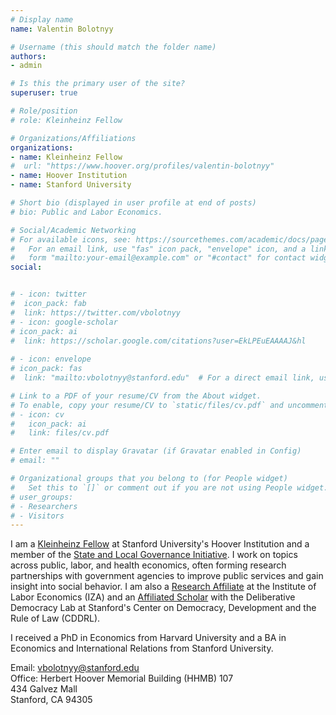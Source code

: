 ```yaml
---
# Display name
name: Valentin Bolotnyy

# Username (this should match the folder name)
authors:
- admin

# Is this the primary user of the site?
superuser: true

# Role/position
# role: Kleinheinz Fellow

# Organizations/Affiliations
organizations:
- name: Kleinheinz Fellow
#  url: "https://www.hoover.org/profiles/valentin-bolotnyy"
- name: Hoover Institution
- name: Stanford University

# Short bio (displayed in user profile at end of posts)
# bio: Public and Labor Economics.

# Social/Academic Networking
# For available icons, see: https://sourcethemes.com/academic/docs/page-builder/#icons
#   For an email link, use "fas" icon pack, "envelope" icon, and a link in the
#   form "mailto:your-email@example.com" or "#contact" for contact widget.
social:


# - icon: twitter
#  icon_pack: fab
#  link: https://twitter.com/vbolotnyy
# - icon: google-scholar
# icon_pack: ai
#  link: https://scholar.google.com/citations?user=EkLPEuEAAAAJ&hl
  
# - icon: envelope
# icon_pack: fas
#  link: "mailto:vbolotnyy@stanford.edu"  # For a direct email link, use "mailto:test@example.org".

# Link to a PDF of your resume/CV from the About widget.
# To enable, copy your resume/CV to `static/files/cv.pdf` and uncomment the lines below.
# - icon: cv
#   icon_pack: ai
#   link: files/cv.pdf

# Enter email to display Gravatar (if Gravatar enabled in Config)
# email: ""

# Organizational groups that you belong to (for People widget)
#   Set this to `[]` or comment out if you are not using People widget.
# user_groups:
# - Researchers
# - Visitors
---
```


I am a [Kleinheinz Fellow](https://www.hoover.org/profiles/valentin-bolotnyy) at Stanford University's Hoover Institution and a member of the [State and Local Governance Initiative](https://www.hoover.org/research-teams/state-and-local-governance-initiative). I work on topics across public, labor, and health economics, often forming research partnerships with government agencies to improve public services and gain insight into social behavior. I am also a [Research Affiliate](https://www.iza.org/people/affiliates/32715/valentin-bolotnyy) at the Institute of Labor Economics (IZA) and an [Affiliated Scholar](https://cddrl.fsi.stanford.edu/people/valentin-bolotnyy) with the Deliberative Democracy Lab at Stanford's Center on Democracy, Development and the Rule of Law (CDDRL).

I received a PhD in Economics from Harvard University and a BA in Economics and International Relations from Stanford University.

Email: vbolotnyy@stanford.edu <br> Office: Herbert Hoover Memorial Building (HHMB) 107 <br> 434 Galvez Mall <br> Stanford, CA 94305 
